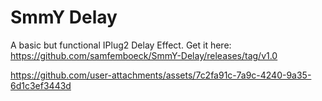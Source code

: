 # SmmY Delay
A basic but functional IPlug2 Delay Effect. Get it here: https://github.com/samfemboeck/SmmY-Delay/releases/tag/v1.0

https://github.com/user-attachments/assets/7c2fa91c-7a9c-4240-9a35-6d1c3ef3443d


